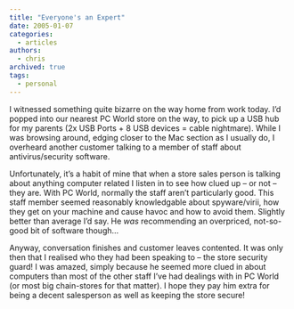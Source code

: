 ```yaml
---
title: "Everyone's an Expert"
date: 2005-01-07
categories:
  - articles
authors:
  - chris
archived: true
tags:
  - personal
---
```


I witnessed something quite bizarre on the way home from work today. I’d popped into our nearest PC World store on the way, to pick up a USB hub for my parents (2x USB Ports + 8 USB devices = cable nightmare). While I was browsing around, edging closer to the Mac section as I usually do, I overheard another customer talking to a member of staff about antivirus/security software.

Unfortunately, it’s a habit of mine that when a store sales person is talking about anything computer related I listen in to see how clued up – or not – they are. With PC World, normally the staff aren’t particularly good. This staff member seemed reasonably knowledgable about spyware/virii, how they get on your machine and cause havoc and how to avoid them. Slightly better than average I’d say. He _was_ recommending an overpriced, not-so-good bit of software though…

Anyway, conversation finishes and customer leaves contented. It was only then that I realised who they had been speaking to – the store security guard! I was amazed, simply because he seemed more clued in about computers than most of the other staff I’ve had dealings with in PC World (or most big chain-stores for that matter). I hope they pay him extra for being a decent salesperson as well as keeping the store secure!
